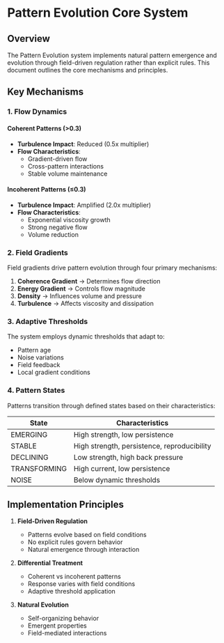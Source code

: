 # Pattern Evolution Core System

## Overview

The Pattern Evolution system implements natural pattern emergence and evolution through field-driven regulation rather than explicit rules. This document outlines the core mechanisms and principles.

## Key Mechanisms

### 1. Flow Dynamics

#### Coherent Patterns (>0.3)
- **Turbulence Impact**: Reduced (0.5x multiplier)
- **Flow Characteristics**:
  * Gradient-driven flow
  * Cross-pattern interactions
  * Stable volume maintenance

#### Incoherent Patterns (≤0.3)
- **Turbulence Impact**: Amplified (2.0x multiplier)
- **Flow Characteristics**:
  * Exponential viscosity growth
  * Strong negative flow
  * Volume reduction

### 2. Field Gradients

Field gradients drive pattern evolution through four primary mechanisms:
1. **Coherence Gradient** → Determines flow direction
2. **Energy Gradient** → Controls flow magnitude
3. **Density** → Influences volume and pressure
4. **Turbulence** → Affects viscosity and dissipation

### 3. Adaptive Thresholds

The system employs dynamic thresholds that adapt to:
- Pattern age
- Noise variations
- Field feedback
- Local gradient conditions

### 4. Pattern States

Patterns transition through defined states based on their characteristics:

| State | Characteristics |
|-------|----------------|
| EMERGING | High strength, low persistence |
| STABLE | High strength, persistence, reproducibility |
| DECLINING | Low strength, high back pressure |
| TRANSFORMING | High current, low persistence |
| NOISE | Below dynamic thresholds |

## Implementation Principles

1. **Field-Driven Regulation**
   - Patterns evolve based on field conditions
   - No explicit rules govern behavior
   - Natural emergence through interaction

2. **Differential Treatment**
   - Coherent vs incoherent patterns
   - Response varies with field conditions
   - Adaptive threshold application

3. **Natural Evolution**
   - Self-organizing behavior
   - Emergent properties
   - Field-mediated interactions
